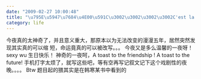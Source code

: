 ```yaml
---
date: "2009-02-27 10:00:48"
title: "\u795E\u5947\u7684\u4E00\u591C\u3002\u3002\u3002\u3002C'est la vie"
category: life
---
```


今夜真的太神奇了，并且意义重大，那原本以为无法改变的漫漫五年，居然突然发现其实真的可以缩 短，命运竟真的可以被改写。。。 今夜又是多么温馨的一夜呀！sexy wu 生日快乐！ 神奇的一夜呵，A toast to the friendship ! A toast to the future! 手机打字太烦了，就写这些吧，等有空再写记叙文记下这个戏剧性的夜晚。。。。 Btw 题目起的猥其实是在韩寒某书中看到的
